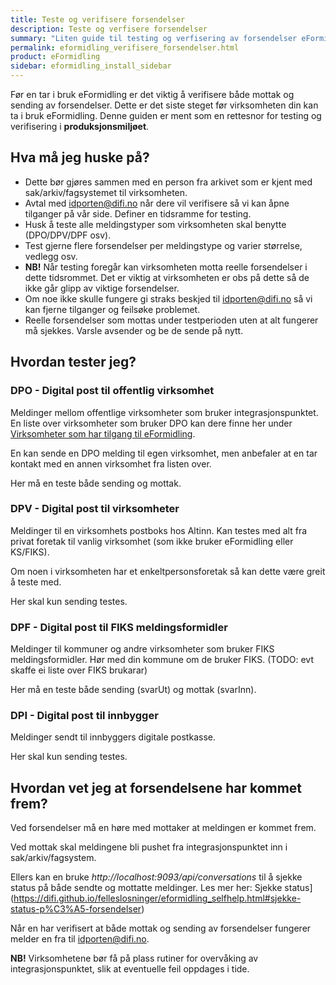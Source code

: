 ```yaml
---
title: Teste og verifisere forsendelser
description: Teste og verfisere forsendelser
summary: "Liten guide til testing og verfisering av forsendelser eFormidling"
permalink: eformidling_verifisere_forsendelser.html
product: eFormidling
sidebar: eformidling_install_sidebar
---
```


Før en tar i bruk eFormidling er det viktig å verifisere både mottak og sending av forsendelser. Dette er det siste steget før virksomheten din kan ta i bruk eFormidling. Denne guiden er ment som en rettesnor for testing og verifisering i **produksjonsmiljøet**.

## Hva må jeg huske på?

- Dette bør gjøres sammen med en person fra arkivet som er kjent med sak/arkiv/fagsystemet til virksomheten.
- Avtal med idporten@difi.no når dere vil verifisere så vi kan åpne tilganger på vår side. Definer en tidsramme for testing.
- Husk å teste alle meldingstyper som virksomheten skal benytte (DPO/DPV/DPF osv).
- Test gjerne flere forsendelser per meldingstype og varier størrelse, vedlegg osv.
- **NB!** Når testing foregår kan virksomheten motta reelle forsendelser i dette tidsrommet. Det er viktig at virksomheten er obs på dette så de ikke går glipp av viktige forsendelser.
- Om noe ikke skulle fungere gi straks beskjed til idporten@difi.no så vi kan fjerne tilganger og feilsøke problemet.
- Reelle forsendelser som mottas under testperioden uten at alt fungerer må sjekkes. Varsle avsender og be de sende på nytt.

## Hvordan tester jeg?

### DPO - Digital post til offentlig virksomhet
Meldinger mellom offentlige virksomheter som bruker integrasjonspunktet. En liste over virksomheter som bruker DPO kan dere finne her under [Virksomheter som har tilgang til eFormidling](https://samarbeid.difi.no/felleslosninger/eformidling).

En kan sende en DPO melding til egen virksomhet, men anbefaler at en tar kontakt med en annen virksomhet fra listen over.

Her må en teste både sending og mottak.

### DPV - Digital post til virksomheter
Meldinger til en virksomhets postboks hos Altinn. Kan testes med alt fra privat foretak til vanlig virksomhet (som ikke bruker eFormidling eller KS/FIKS).

Om noen i virksomheten har et enkeltpersonsforetak så kan dette være greit å teste med.

Her skal kun sending testes.

### DPF - Digital post til FIKS meldingsformidler
Meldinger til kommuner og andre virksomheter som bruker FIKS meldingsformidler. Hør med din kommune om de bruker FIKS. (TODO: evt skaffe ei liste over FIKS brukarar)

Her må en teste både sending (svarUt) og mottak (svarInn).

### DPI - Digital post til innbygger
Meldinger sendt til innbyggers digitale postkasse. 

Her skal kun sending testes.

## Hvordan vet jeg at forsendelsene har kommet frem?

Ved forsendelser må en høre med mottaker at meldingen er kommet frem.

Ved mottak skal meldingene bli pushet fra integrasjonspunktet inn i sak/arkiv/fagsystem.

Ellers kan en bruke *http://localhost:9093/api/conversations* til å sjekke status på både sendte og mottatte meldinger.
Les mer her: Sjekke status](https://difi.github.io/felleslosninger/eformidling_selfhelp.html#sjekke-status-p%C3%A5-forsendelser)

Når en har verifisert at både mottak og sending av forsendelser fungerer melder en fra til idporten@difi.no.

**NB!** Virksomhetene bør få på plass rutiner for overvåking av integrasjonspunktet, slik at eventuelle feil oppdages i tide.

